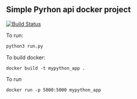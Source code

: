## Simple Pyrhon api docker project

[![Build Status](https://travis-ci.org/helderklemp/python_rest_app.svg?branch=master)](https://travis-ci.org/helderklemp/python_rest_app)

To run:
```python
python3 run.py
```
To build docker:

```docker
docker build -t mypython_app .
```
To run 

```docker
docker run -p 5000:5000 mypython_app
```

